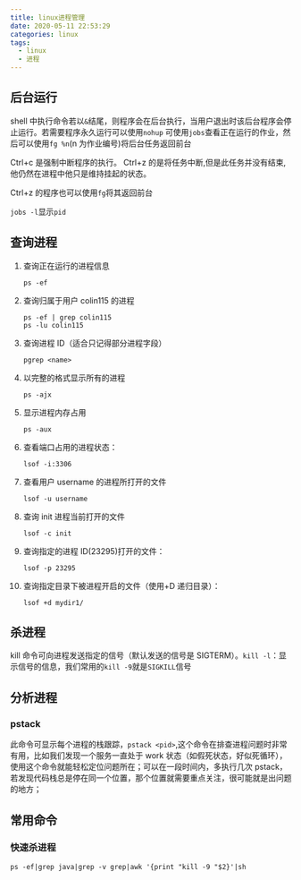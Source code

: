 ```yaml
---
title: linux进程管理
date: 2020-05-11 22:53:29
categories: linux
tags:
  - linux
  - 进程
---
```


## 后台运行

shell 中执行命令若以`&`结尾，则程序会在后台执行，当用户退出时该后台程序会停止运行。若需要程序永久运行可以使用`nohup`
可使用`jobs`查看正在运行的作业，然后可以使用`fg %n`(n 为作业编号)将后台任务返回前台

Ctrl+c 是强制中断程序的执行。
Ctrl+z 的是将任务中断,但是此任务并没有结束,他仍然在进程中他只是维持挂起的状态。

Ctrl+z 的程序也可以使用`fg`将其返回前台

`jobs -l`显示`pid`

## 查询进程

1. 查询正在运行的进程信息

   ```shell
   ps -ef
   ```

2. 查询归属于用户 colin115 的进程

   ```shell
   ps -ef | grep colin115
   ps -lu colin115
   ```

3. 查询进程 ID（适合只记得部分进程字段）

   ```shell
   pgrep <name>

   ```

4. 以完整的格式显示所有的进程

   ```shell
   ps -ajx
   ```

5. 显示进程内存占用

   ```shell
   ps -aux
   ```

6. 查看端口占用的进程状态：

   ```shell
   lsof -i:3306
   ```

7. 查看用户 username 的进程所打开的文件

   ```shell
   lsof -u username
   ```

8. 查询 init 进程当前打开的文件

   ```shell
   lsof -c init
   ```

9. 查询指定的进程 ID(23295)打开的文件：

   ```shell
   lsof -p 23295
   ```

10. 查询指定目录下被进程开启的文件（使用+D 递归目录）：

    ```shell
    lsof +d mydir1/
    ```

## 杀进程

kill 命令可向进程发送指定的信号（默认发送的信号是 SIGTERM）。`kill -l`：显示信号的信息，我们常用的`kill -9`就是`SIGKILL`信号

## 分析进程

### pstack

此命令可显示每个进程的栈跟踪，`pstack <pid>`,这个命令在排查进程问题时非常有用，比如我们发现一个服务一直处于 work 状态（如假死状态，好似死循环），使用这个命令就能轻松定位问题所在；可以在一段时间内，多执行几次 pstack，若发现代码栈总是停在同一个位置，那个位置就需要重点关注，很可能就是出问题的地方；

## 常用命令

### 快速杀进程

```shell
ps -ef|grep java|grep -v grep|awk '{print "kill -9 "$2}'|sh
```
